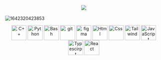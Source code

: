<h2 align="center">
	<img src="https://readme-typing-svg.herokuapp.com/?lines=Hello,+There!+😉;This+is+Amir+83+Nasr;Nice+to+meet+you!&center=true&size=28">
</h2>

![1642320423853](https://user-images.githubusercontent.com/48784001/203785020-2b4826c1-7ddb-4de8-b65b-ebf6e04c5290.jpeg)

<div align="center">

<img alt="C++" align="center" width ="48px" src="https://raw.githubusercontent.com/rahul-jha98/github_readme_icons/main/language_and_tools/square/c++/c++.svg">
<img alt="Python" align="center" width ="48px" src="https://raw.githubusercontent.com/rahul-jha98/github_readme_icons/main/language_and_tools/square/python/python.svg">
<img alt="Bash" align="center" width ="48px" src="https://raw.githubusercontent.com/rahul-jha98/github_readme_icons/main/language_and_tools/square/bash/bash-colored.svg">
<img alt="git" align="center" width ="48px" src="https://raw.githubusercontent.com/rahul-jha98/github_readme_icons/main/language_and_tools/square/git-scm/git-scm.svg"/>
<img alt="figma" align="center" width ="48px" src="https://raw.githubusercontent.com/rahul-jha98/github_readme_icons/main/language_and_tools/square/figma/figma.svg"/>
<img alt="Html" align="center" width ="48px" src="https://raw.githubusercontent.com/rahul-jha98/github_readme_icons/main/language_and_tools/square/html/html.svg">
<img alt="Css" align="center" width ="48px" src="https://raw.githubusercontent.com/rahul-jha98/github_readme_icons/main/language_and_tools/square/css/css.svg">
<img alt="Tailwind" align="center" width ="48px" src="https://upload.wikimedia.org/wikipedia/commons/d/d5/Tailwind_CSS_Logo.svg">
<img alt="JavaScript" align="center" width ="48px" src="https://raw.githubusercontent.com/rahul-jha98/github_readme_icons/main/language_and_tools/square/javascript/javascript.svg">
<img alt="Typescirpt" align="center" width ="48px" src="https://raw.githubusercontent.com/rahul-jha98/github_readme_icons/main/language_and_tools/square/typescript/typescript.svg">
<img alt="React" align="center" width ="48px" src="https://raw.githubusercontent.com/rahul-jha98/github_readme_icons/main/language_and_tools/square/react/react.svg">
</div>

<!-- Fox -->

<!-- <img src="https://github-readme-stats.vercel.app/api?username=Amir83Nasr" width="50%" > -->
  
<!-- <img src='https://media.giphy.com/media/bcKmIWkUMCjVm/giphy.gif' width="32%"> -->
